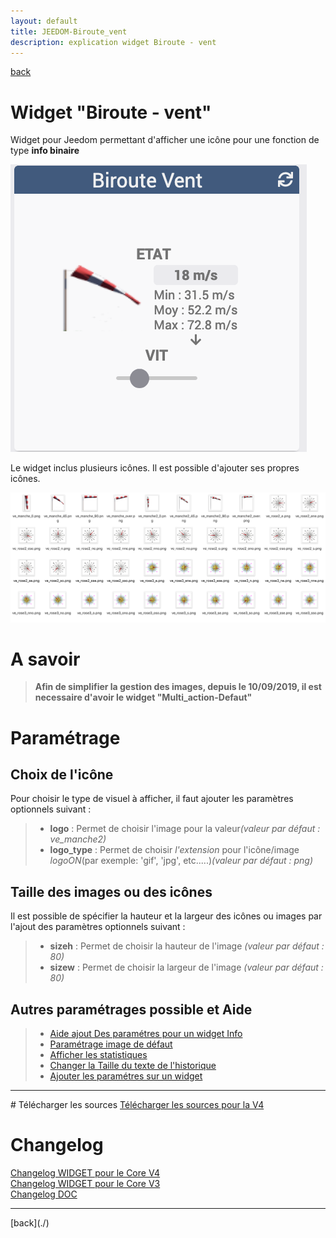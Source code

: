 ```yaml
---
layout: default
title: JEEDOM-Biroute_vent
description: explication widget Biroute - vent
---
```

[back](./)
# Widget "Biroute - vent"

Widget pour Jeedom permettant d'afficher une icône pour une fonction de type <b>info binaire</b>
<p><img src="../img/RESULTAT_JEEDOM_Biroute_vent.png" alt="Resultat" /></p>

Le widget inclus plusieurs icônes. Il est possible d'ajouter ses propres icônes.
</blockquote>
<p><img src="../img/VISUEL_JEEDOM_Vent.png" alt="Visuels" /></p>

# A savoir
<blockquote>
<b>Afin de simplifier la gestion des images, depuis le 10/09/2019, il est necessaire d'avoir le widget "Multi_action-Defaut"</b>
</blockquote>

# Paramétrage
## Choix de l'icône</h4>
Pour choisir le type de visuel à afficher, il faut ajouter les paramètres optionnels suivant :
<blockquote>
        <ul>
            <li><b>logo</b> : Permet de choisir l'image pour la valeur<i>(valeur par défaut : ve_manche2)</i></li>
            <li><b>logo_type</b> : Permet de choisir <i>l'extension</i> pour l'icône/image <i>logoON</i>(par exemple: 'gif', 'jpg', etc.....)<i>(valeur par défaut : png)</i></li>
        </ul>
</blockquote>

## Taille des images ou des icônes
Il est possible de spécifier la hauteur et la largeur des icônes ou images par l'ajout des paramètres optionnels suivant :
<blockquote>
        <ul>
            <li><b>sizeh</b> : Permet de choisir la hauteur de l'image <i>(valeur par défaut : 80)</i></li>
            <li><b>sizew</b> : Permet de choisir la largeur de l'image <i>(valeur par défaut : 80)</i></li>
        </ul>
</blockquote>
 
## Autres paramétrages possible et Aide
<blockquote>
        <ul>
            <li><a href="JEEDOM_AIDE_CONFIG_INFOS.html">Aide ajout Des paramétres pour un widget Info</a></li>
            <li><a href="JEEDOM_AIDE_Error.html">Paramétrage image de défaut</a></li>
            <li><a href="JEEDOM_AIDE_STATS.html">Afficher les statistiques</a></li>
            <li><a href="JEEDOM_AIDE_SIZE.html">Changer la Taille du texte de l'historique</a></li>
            <li><a href="JEEDOM_AIDE_PARA.html">Ajouter les paramétres sur un widget</a></li>
        </ul>
</blockquote>

<hr />
# Télécharger les sources
<a href="https://github.com/JEALG/JEEDOM-Biroute_vent/tree/masterv4">Télécharger les sources pour la V4</a><br/>

# Changelog
<a href="https://github.com/JEALG/JEEDOM-Biroute_vent/commits/masterv4">Changelog WIDGET pour le Core V4</a><br/>
<a href="https://github.com/JEALG/JEEDOM-Biroute_vent/commits/master">Changelog WIDGET pour le Core V3</a><br/>
<a href="https://github.com/JEALG/JEEDOM-Widget_JAG-doc/commits/master">Changelog DOC</a>

<hr />
[back](./)